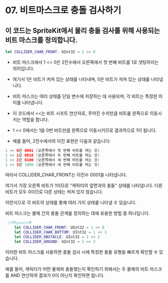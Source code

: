 # 07. 비트마스크로 충돌 검사하기
## 이 코드는 SpriteKit에서 물리 충돌 검사를 위해 사용되는 비트 마스크를 정의합니다. 
```swift
let COLLIDER_CHAR_FRONT: UInt32 = 1 << 0
```
- 비트 마스크에서 1 << 0은 2진수에서 오른쪽에서 첫 번째 비트를 1로 셋팅하라는 의미입니다.
- 여기서 1은 비트가 켜져 있는 상태를 나타내며, 0은 비트가 꺼져 있는 상태를 나타냅니다.
- 비트 마스크는 여러 상태를 단일 변수에 저장하는 데 사용되며, 각 비트는 특정한 의미를 나타냅니다.

- 이 코드에서 <<는 비트 시프트 연산자로, 주어진 수치만큼 비트를 왼쪽으로 이동시키는 역할을 합니다. 
- 1 << 0에서는 1을 0번 비트만큼 왼쪽으로 이동시키므로 결과적으로 1이 됩니다.

- 예를 들어, 2진수에서의 이진 표현은 다음과 같습니다:
```swift
1 << 0은 0001 (오른쪽에서 첫 번째 비트를 켜는 것)
1 << 1은 0010 (오른쪽에서 두 번째 비트를 켜는 것)
1 << 2은 0100 (오른쪽에서 세 번째 비트를 켜는 것)
1 << 3은 1000 (오른쪽에서 네 번째 비트를 켜는 것)
```
따라서 COLLIDER_CHAR_FRONT는 이진수 0001을 나타냅니다. 


여기서 가장 오른쪽 비트가 1이므로 "캐릭터의 앞면과의 충돌" 상태를 나타냅니다. 다른 비트가 모두 0이므로 다른 상태는 켜져 있지 않습니다.

이런식으로 각 비트의 상태를 통해 여러 가지 상태를 나타낼 수 있습니다. 


비트 마스크는 물체 간의 충돌 관계를 정의하는 데에 유용한 방법 중 하나입니다.
```swift
 //Physics⛑️
    let COLLIDER_CHAR_FRONT: UInt32 = 1 << 0
    let COLLIDER_CHAR_BOTTOM: UInt32 = 1 << 1
    let COLLIDER_OBSTACLE: UInt32 = 1 << 2
    let COLLIDER_GROUND: UInt32 = 1 << 3
```
이러한 비트 마스크를 사용하면 충돌 검사 시에 특정한 충돌 유형을 빠르게 확인할 수 있습니다. 

예를 들어, 캐릭터가 어떤 물체와 충돌했는지 확인하기 위해서는 두 물체의 비트 마스크를 AND 연산하여 결과가 0이 아닌지 확인하면 됩니다.
